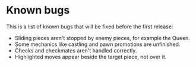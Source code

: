 # Known bugs

This is a list of known bugs that will be fixed before the first release:

- Sliding pieces aren't stopped by enemy pieces, for example the Queen.
- Some mechanics like castling and pawn promotions are unfinished.
- Checks and checkmates aren't handled correctly.
- Highlighted moves appear beside the target piece, not over it.
